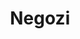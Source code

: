 ---
schema: opendataschema
title: Negozi
organization: Openstreetmap
notes: 'Tutti i negozi di Prato referenziati tramite il tag "shop" su Openstreetmap. Puoi contribuire ad aggiornare questo dataset usando Openstreetmap ed il tag "shop". Aggiornati mensilmente.'
resources:
  - name: Negozi
    url: 'https://github.com/iltempe/opendataprato/blob/master/negozi.geojson'
    format: geojson
category:
  - Economia
maintainer: Matteo Tempestini
maintainer_email: mtempestini@gmail.com
license: 'http://www.opendefinition.org/licenses/odc-odbl'
pubdate: 10/04/2016
---